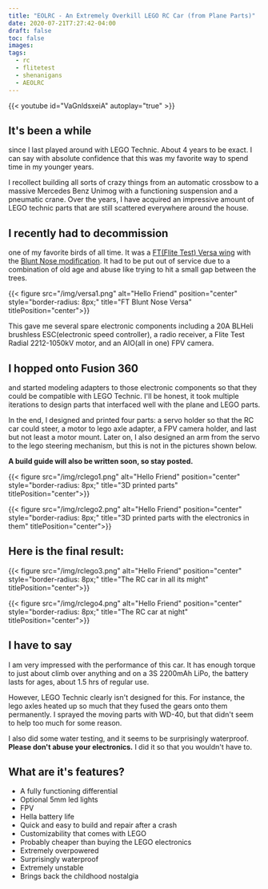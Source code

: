 ```yaml
---
title: "EOLRC - An Extremely Overkill LEGO RC Car (from Plane Parts)"
date: 2020-07-21T7:27:42-04:00
draft: false
toc: false
images:
tags:
  - rc
  - flitetest
  - shenanigans
  - AEOLRC
---
```


{{< youtube id="VaGnldsxeiA" autoplay="true" >}}

## It's been a while

since I last played around with LEGO Technic. About 4 years to be exact. I can say with absolute confidence that this was my favorite way to spend time in my
younger years.

I recollect building all sorts of crazy things from an automatic crossbow to a massive Mercedes Benz Unimog with a functioning suspension and a pneumatic crane. Over the years, I have acquired an impressive amount of LEGO technic parts that are still scattered everywhere around the house.

## I recently had to decommission

one of my favorite birds of all time. It was a [FT(Flite Test) Versa wing](https://www.flitetest.com/articles/ft-versa-wing) with the [Blunt Nose modification](https://www.flitetest.com/articles/blunt-nose-conversion-ft-versa-build). It had to be put out of service due to a combination of old age and abuse like trying to hit a small gap between the trees.

{{< figure src="/img/versa1.png" alt="Hello Friend" position="center" style="border-radius: 8px;" title="FT Blunt Nose Versa" titlePosition="center">}}

This gave me several spare electronic components including a 20A BLHeli brushless ESC(electronic speed controller), a radio receiver, a Flite Test Radial 2212-1050kV motor, and an AIO(all in one) FPV camera.  

## I hopped onto Fusion 360

and started modeling adapters to those electronic components so that they could be compatible with LEGO Technic. I'll be honest, it took multiple iterations to design parts that interfaced well with the plane and LEGO parts.

In the end, I designed and printed four parts: a servo holder so that the RC car could steer, a motor to lego axle adapter, a FPV camera holder, and last but not least a motor mount. Later on, I also designed an arm from the servo to the lego steering mechanism, but this is not in the pictures shown below.

**A build guide will also be written soon, so stay posted.**

{{< figure src="/img/rclego1.png" alt="Hello Friend" position="center" style="border-radius: 8px;" title="3D printed parts" titlePosition="center">}}

{{< figure src="/img/rclego2.png" alt="Hello Friend" position="center" style="border-radius: 8px;" title="3D printed parts with the electronics in them" titlePosition="center">}}

## Here is the final result:

{{< figure src="/img/rclego3.png" alt="Hello Friend" position="center" style="border-radius: 8px;" title="The RC car in all its might" titlePosition="center">}}

{{< figure src="/img/rclego4.png" alt="Hello Friend" position="center" style="border-radius: 8px;" title="The RC car at night" titlePosition="center">}}

## I have to say

I am very impressed with the performance of this car. It has enough torque to just about climb over anything and on a 3S 2200mAh LiPo, the battery lasts for ages, about 1.5 hrs of regular use.

However, LEGO Technic clearly isn't designed for this. For instance, the lego axles heated up so much that they fused the gears onto them permanently. I sprayed the moving parts with WD-40, but that didn't seem to help too much for some reason.

I also did some water testing, and it seems to be surprisingly waterproof. **Please don't abuse your electronics.** I did it so that you wouldn't have to.

## What are it's features?

- A fully functioning differential
- Optional 5mm led lights
- FPV
- Hella battery life
- Quick and easy to build and repair after a crash
- Customizability that comes with LEGO
- Probably cheaper than buying the LEGO electronics
- Extremely overpowered
- Surprisingly waterproof
- Extremely unstable
- Brings back the childhood nostalgia
